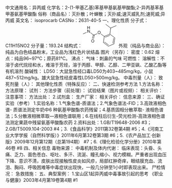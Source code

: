 中文通用名：异丙威
化学名：2-(1-甲基乙基)苯基甲基氨基甲酸酯;2-异丙基苯基甲基氨基甲酸酯
俗称（商品名）：灭扑散；叶蝉散；灭扑威;速灭威乳剂;速死威;异丙威
英文名： isoprocarb
CASNo：2631-40-5
一、理化性质
分子式：C11H15NO2
分子量：193.24
结构式：![结构式](./assets/duwu/异丙威/@0结构式.gif)
外观（纯品与商业品）：纯品为白色结晶粉末，工业品为浅红色片状结晶
图片（另存）：
密度：0.62
熔点：纯品96~97℃；原药81℃。
沸点：
气味：刺鼻的气味
可燃性：
溶解性：不溶于卤代烷烃和水，难溶于芳烃，溶于丙醇、甲醇、乙醇、二甲亚砜、乙酸乙酯等有机溶剂
酸碱性：
LD50：大鼠急性经口毒LD50为403~485mg/kg，小鼠487~512mg/kg。雄大鼠急性经皮毒性LD50>500mg/kg。
中毒剂量（人）：
致死剂量（人）：
其他理化性质（特殊反应）：
二、快速检测参考方法
1.方法名称：
方法原理：
试剂：
方法步骤（前处理）：
试验结果（图片或视频）：
相关评价：
注意事项：
方法出处：
2.试剂盒：
生产厂家：
相关评价：
信息来源：
三、确证实验（参考）
1.实验名称：1.气象色谱-质谱法；2.气象色谱法-FID；3.高效液相色谱- 质谱法测定牛奶中6 种氨基甲酸酯农药残留；4.基质固相分散萃取- 液相色谱法；5.分散液相微萃取—液相色谱联用；6.在线柱后衍生-荧光检测-高效液相色谱法测定果蔬中残留氨基甲酸酯农药
2.资料出处：1.GB/T19648-2006 #3；2.GB/T5009.104-2003 #4；3.《食品科学》2011第32卷第4期 #5；4.《河南工业大学学报（自然科学版）》2011年6月第32卷第3期 #6；5.《农产品加工·创新版》2009年12月第12期（总第194期） #7；6.《理化检验化学分册》2010年第46卷 #8
四、相关信息
毒物来源：
中毒机制及体内代谢：
临床表现：头昏、头痛、乏力、面色苍白、呕吐、多汗、流涎、瞳孔缩小、视力模糊。严重者出现血压下降、意识不清，皮肤出现接触性皮炎如风疹，局部红肿奇痒，眼结膜充血、流泪、胸闷、呼吸困难等中毒症状出现快，一般几分钟至1小时即表现出来。
尸检情况：
急救措施：
五、典型案例：
1.宝山区1起异丙威中毒事故引起的思考 《职业与健康》2003年4月第19卷第4期 #1
